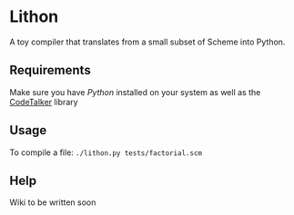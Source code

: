 # Lithon

A toy compiler that translates from a small subset of Scheme into Python.

## Requirements

Make sure you have *Python* installed on your system as well as the [CodeTalker](http://jaredforsyth.com/projects/codetalker/) library
  
## Usage

To compile a file: ``./lithon.py tests/factorial.scm``
  
## Help

Wiki to be written soon
